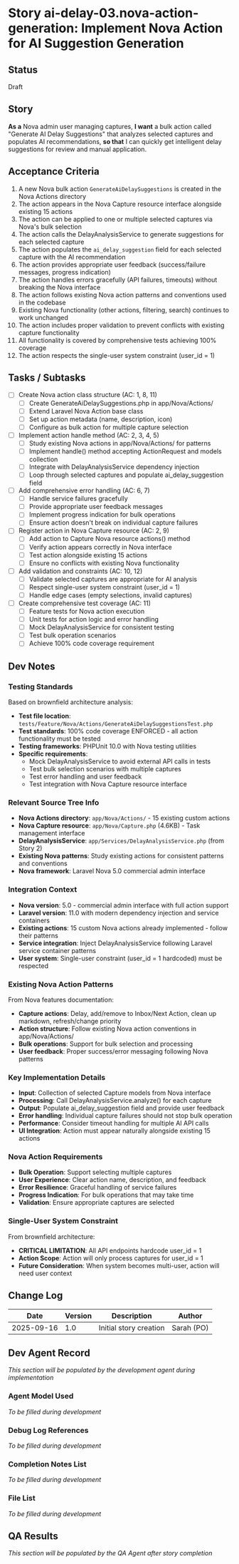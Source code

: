 # Story ai-delay-03.nova-action-generation: Implement Nova Action for AI Suggestion Generation

## Status
Draft

## Story

**As a** Nova admin user managing captures,
**I want** a bulk action called "Generate AI Delay Suggestions" that analyzes selected captures and populates AI recommendations,
**so that** I can quickly get intelligent delay suggestions for review and manual application.

## Acceptance Criteria

1. A new Nova bulk action `GenerateAiDelaySuggestions` is created in the Nova Actions directory
2. The action appears in the Nova Capture resource interface alongside existing 15 actions
3. The action can be applied to one or multiple selected captures via Nova's bulk selection
4. The action calls the DelayAnalysisService to generate suggestions for each selected capture
5. The action populates the `ai_delay_suggestion` field for each selected capture with the AI recommendation
6. The action provides appropriate user feedback (success/failure messages, progress indication)
7. The action handles errors gracefully (API failures, timeouts) without breaking the Nova interface
8. The action follows existing Nova action patterns and conventions used in the codebase
9. Existing Nova functionality (other actions, filtering, search) continues to work unchanged
10. The action includes proper validation to prevent conflicts with existing capture functionality
11. All functionality is covered by comprehensive tests achieving 100% coverage
12. The action respects the single-user system constraint (user_id = 1)

## Tasks / Subtasks

- [ ] Create Nova action class structure (AC: 1, 8, 11)
  - [ ] Create GenerateAiDelaySuggestions.php in app/Nova/Actions/
  - [ ] Extend Laravel Nova Action base class
  - [ ] Set up action metadata (name, description, icon)
  - [ ] Configure as bulk action for multiple capture selection
- [ ] Implement action handle method (AC: 2, 3, 4, 5)
  - [ ] Study existing Nova actions in app/Nova/Actions/ for patterns
  - [ ] Implement handle() method accepting ActionRequest and models collection
  - [ ] Integrate with DelayAnalysisService dependency injection
  - [ ] Loop through selected captures and populate ai_delay_suggestion field
- [ ] Add comprehensive error handling (AC: 6, 7)
  - [ ] Handle service failures gracefully
  - [ ] Provide appropriate user feedback messages
  - [ ] Implement progress indication for bulk operations
  - [ ] Ensure action doesn't break on individual capture failures
- [ ] Register action in Nova Capture resource (AC: 2, 9)
  - [ ] Add action to Capture Nova resource actions() method
  - [ ] Verify action appears correctly in Nova interface
  - [ ] Test action alongside existing 15 actions
  - [ ] Ensure no conflicts with existing Nova functionality
- [ ] Add validation and constraints (AC: 10, 12)
  - [ ] Validate selected captures are appropriate for AI analysis
  - [ ] Respect single-user system constraint (user_id = 1)
  - [ ] Handle edge cases (empty selections, invalid captures)
- [ ] Create comprehensive test coverage (AC: 11)
  - [ ] Feature tests for Nova action execution
  - [ ] Unit tests for action logic and error handling
  - [ ] Mock DelayAnalysisService for consistent testing
  - [ ] Test bulk operation scenarios
  - [ ] Achieve 100% code coverage requirement

## Dev Notes

### Testing Standards
Based on brownfield architecture analysis:
- **Test file location**: `tests/Feature/Nova/Actions/GenerateAiDelaySuggestionsTest.php`
- **Test standards**: 100% code coverage ENFORCED - all action functionality must be tested
- **Testing frameworks**: PHPUnit 10.0 with Nova testing utilities
- **Specific requirements**:
  - Mock DelayAnalysisService to avoid external API calls in tests
  - Test bulk selection scenarios with multiple captures
  - Test error handling and user feedback
  - Test integration with Nova Capture resource interface

### Relevant Source Tree Info
- **Nova Actions directory**: `app/Nova/Actions/` - 15 existing custom actions
- **Nova Capture resource**: `app/Nova/Capture.php` (4.6KB) - Task management interface
- **DelayAnalysisService**: `app/Services/DelayAnalysisService.php` (from Story 2)
- **Existing Nova patterns**: Study existing actions for consistent patterns and conventions
- **Nova framework**: Laravel Nova 5.0 commercial admin interface

### Integration Context
- **Nova version**: 5.0 - commercial admin interface with full action support
- **Laravel version**: 11.0 with modern dependency injection and service containers
- **Existing actions**: 15 custom Nova actions already implemented - follow their patterns
- **Service integration**: Inject DelayAnalysisService following Laravel service container patterns
- **User system**: Single-user constraint (user_id = 1 hardcoded) must be respected

### Existing Nova Action Patterns
From Nova features documentation:
- **Capture actions**: Delay, add/remove to Inbox/Next Action, clean up markdown, refresh/change priority
- **Action structure**: Follow existing Nova action conventions in app/Nova/Actions/
- **Bulk operations**: Support for bulk selection and processing
- **User feedback**: Proper success/error messaging following Nova patterns

### Key Implementation Details
- **Input**: Collection of selected Capture models from Nova interface
- **Processing**: Call DelayAnalysisService.analyze() for each capture
- **Output**: Populate ai_delay_suggestion field and provide user feedback
- **Error handling**: Individual capture failures should not stop bulk operation
- **Performance**: Consider timeout handling for multiple AI API calls
- **UI Integration**: Action must appear naturally alongside existing 15 actions

### Nova Action Requirements
- **Bulk Operation**: Support selecting multiple captures
- **User Experience**: Clear action name, description, and feedback
- **Error Resilience**: Graceful handling of service failures
- **Progress Indication**: For bulk operations that may take time
- **Validation**: Ensure appropriate captures are selected

### Single-User System Constraint
From brownfield architecture:
- **CRITICAL LIMITATION**: All API endpoints hardcode user_id = 1
- **Action Scope**: Action will only process captures for user_id = 1
- **Future Consideration**: When system becomes multi-user, action will need user context

## Change Log

| Date       | Version | Description        | Author |
| ---------- | ------- | ------------------ | ------ |
| 2025-09-16 | 1.0     | Initial story creation | Sarah (PO) |

## Dev Agent Record
*This section will be populated by the development agent during implementation*

### Agent Model Used
*To be filled during development*

### Debug Log References
*To be filled during development*

### Completion Notes List
*To be filled during development*

### File List
*To be filled during development*

## QA Results
*This section will be populated by the QA Agent after story completion*